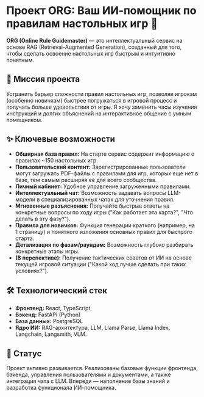 # Проект ORG: Ваш ИИ-помощник по правилам настольных игр 🎲

**ORG (Online Rule Guidemaster)** — это интеллектуальный сервис на основе RAG (Retrieval-Augmented Generation), созданный для того, чтобы сделать освоение настольных игр быстрым и интуитивно понятным.

## 🎯 Миссия проекта

Устранить барьер сложности правил настольных игр, позволяя игрокам (особенно новичкам) быстрее погружаться в игровой процесс и получать больше удовольствия от игры. Я хочу заменить часы изучения инструкций и долгих объяснений на интерактивное общение с умным помощником.

## ✨ Ключевые возможности

*   **Обширная база правил:** На старте сервис содержит информацию о правилах ~150 настольных игр.
*   **Пользовательский контент:** Зарегистрированные пользователи могут загружать PDF-файлы с правилами для игр, которых еще нет в базе, тем самым расширяя ее для всего сообщества.
*   **Личный кабинет:** Удобное управление загруженными правилами.
*   **Интеллектуальный чат:** Возможность задавать вопросы LLM-модели в специализированных чатах для уточнения правил.
*   **Мгновенные разъяснения:** Получайте быстрые ответы на конкретные вопросы по ходу игры ("Как работает эта карта?", "Что делать в эту фазу?").
*   **Правила для новичков:** Функция генерации краткого (например, на 1 страницу) и понятного изложения основных правил для быстрого старта.
*   **Детализация по фазам/раундам:** Возможность глубоко разбирать конкретные этапы игры.
*   **(В перспективе):** Получение тактических советов от ИИ на основе текущей игровой ситуации ("Какой ход лучше сделать при таких условиях?").

## 🛠️ Технологический стек

*   **Фронтенд:** React, TypeScript
*   **Бэкенд:** FastAPI (Python)
*   **База данных:** PostgreSQL
*   **Ядро ИИ:** RAG-архитектура, LLM, Llama Parse, Llama Index, Langchain, Langsmith, VLM.

## 🚀 Статус

Проект активно развивается. Реализованы базовые функции фронтенда, бэкенда, управления пользователями и документами, а также интеграция чата с LLM. Впереди — наполнение базы знаний и разработка функционала ИИ-помощника.
